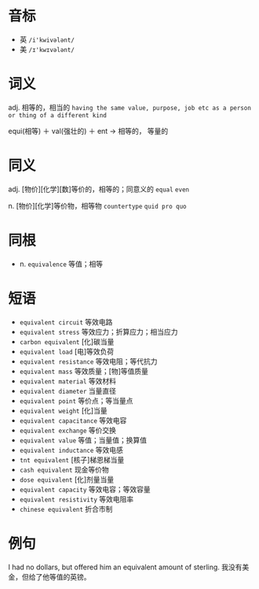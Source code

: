 # 音标

- 英 `/i'kwivələnt/`
- 美 `/ɪ'kwɪvələnt/`

# 词义

adj. 相等的，相当的
`having the same value, purpose, job etc as a person or thing of a different kind`



equi(相等) ＋ val(强壮的) ＋ ent → 相等的， 等量的

# 同义

adj. [物价][化学][数]等价的，相等的；同意义的
`equal` `even`

n. [物价][化学]等价物，相等物
`countertype` `quid pro quo`

# 同根

- n. `equivalence` 等值；相等

# 短语

- `equivalent circuit` 等效电路
- `equivalent stress` 等效应力；折算应力；相当应力
- `carbon equivalent` [化]碳当量
- `equivalent load` [电]等效负荷
- `equivalent resistance` 等效电阻；等代抗力
- `equivalent mass` 等效质量；[物]等值质量
- `equivalent material` 等效材料
- `equivalent diameter` 当量直径
- `equivalent point` 等价点；等当量点
- `equivalent weight` [化]当量
- `equivalent capacitance` 等效电容
- `equivalent exchange` 等价交换
- `equivalent value` 等值；当量值；换算值
- `equivalent inductance` 等效电感
- `tnt equivalent` [核子]梯恩梯当量
- `cash equivalent` 现金等价物
- `dose equivalent` [化]剂量当量
- `equivalent capacity` 等效电容；等效容量
- `equivalent resistivity` 等效电阻率
- `chinese equivalent` 折合市制

# 例句

I had no dollars, but offered him an equivalent amount of sterling.
我没有美金，但给了他等值的英镑。


